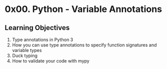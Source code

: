 # 0x00. Python - Variable Annotations
## Learning Objectives
1. Type annotations in Python 3
2. How you can use type annotations to specify function signatures and variable types
3. Duck typing
4. How to validate your code with mypy
